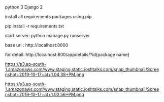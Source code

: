 python 3
Django 2

install all requirements packages using pip

pip install -r requirements.txt


start server: python manage.py runserver

base url :  http://localhost:8000

for detail:  http://localhost:800/appdetails/?id{package name}


https://s3.ap-south-1.amazonaws.com/www.staging.static.joshtalks.com/snap_thumbnail/Screenshot+2019-10-17+at+1.04.38+PM.png


https://s3.ap-south-1.amazonaws.com/www.staging.static.joshtalks.com/snap_thumbnail/Screenshot+2019-10-17+at+1.03.56+PM.png
